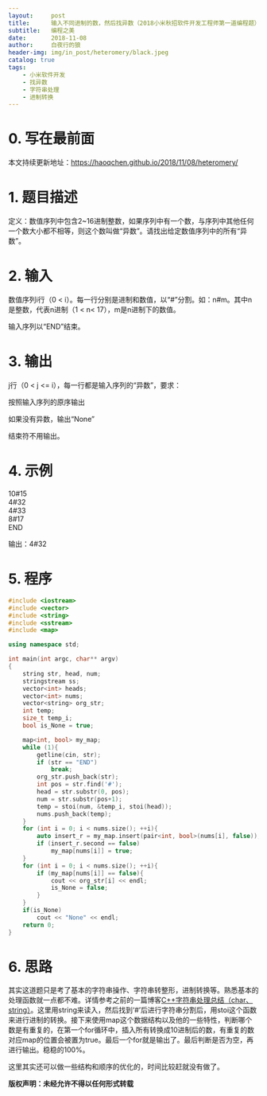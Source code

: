 ```yaml
---
layout:     post
title:      输入不同进制的数，然后找异数（2018小米秋招软件开发工程师第一道编程题）
subtitle:   编程之美
date:       2018-11-08
author:     白夜行的狼
header-img: img/in_post/heteromery/black.jpeg
catalog: true
tags:
    - 小米软件开发
    - 找异数
    - 字符串处理
    - 进制转换
--- 
```


# 0. 写在最前面
本文持续更新地址：<https://haoqchen.github.io/2018/11/08/heteromery/>

# 1. 题目描述
定义：数值序列中包含2~16进制整数，如果序列中有一个数，与序列中其他任何一个数大小都不相等，则这个数叫做“异数”。请找出给定数值序列中的所有“异数”。

# 2. 输入
数值序列i行（0 < i）。每一行分别是进制和数值，以“#”分割。如：n#m。其中n是整数，代表n进制（1 < n< 17），m是n进制下的数值。

输入序列以“END”结束。

# 3. 输出
j行（0 < j <= i），每一行都是输入序列的“异数”，要求：

按照输入序列的原序输出

如果没有异数，输出“None”

结束符不用输出。

# 4. 示例
10#15  
4#32  
4#33  
8#17  
END  

输出：4#32  

# 5. 程序
```cpp
#include <iostream>
#include <vector>
#include <string>
#include <sstream>
#include <map>

using namespace std;

int main(int argc, char** argv)
{
    string str, head, num;
    stringstream ss;
    vector<int> heads;
    vector<int> nums;
    vector<string> org_str;
    int temp;
    size_t temp_i;
    bool is_None = true;

    map<int, bool> my_map;
    while (1){
        getline(cin, str);
        if (str == "END")
            break;
        org_str.push_back(str);
        int pos = str.find('#');
        head = str.substr(0, pos);
        num = str.substr(pos+1);
        temp = stoi(num, &temp_i, stoi(head));
        nums.push_back(temp);
    }
    for (int i = 0; i < nums.size(); ++i){
        auto insert_r = my_map.insert(pair<int, bool>(nums[i], false));
        if (insert_r.second == false)
            my_map[nums[i]] = true;
    }
    for (int i = 0; i < nums.size(); ++i){
        if (my_map[nums[i]] == false){
            cout << org_str[i] << endl;
            is_None = false;
        }
    }
    if(is_None)
        cout << "None" << endl;
    return 0;
}
```

# 6. 思路
其实这道题只是考了基本的字符串操作、字符串转整形，进制转换等。熟悉基本的处理函数就一点都不难。详情参考之前的一篇博客[C++字符串处理总结（char、string）](https://haoqchen.github.io/2018/09/09/string-and-char/)。这里用string来读入，然后找到‘#’后进行字符串分割后，用stoi这个函数来进行进制的转换。接下来使用map这个数据结构以及他的一些特性，判断哪个数是有重复的，在第一个for循环中，插入所有转换成10进制后的数，有重复的数对应map的位置会被置为true。最后一个for就是输出了。最后判断是否为空，再进行输出。稳稳的100%。

这里其实还可以做一些结构和顺序的优化的，时间比较赶就没有做了。

  
  
**版权声明：未经允许不得以任何形式转载**
